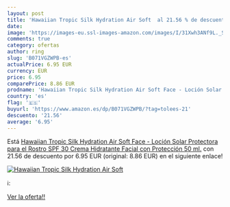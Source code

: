 ```yaml
---
layout: post
title: 'Hawaiian Tropic Silk Hydration Air Soft  al 21.56 % de descuento'
date: 
image: 'https://images-eu.ssl-images-amazon.com/images/I/31Xwh3ANf9L._SL200_.jpg'
comments: true
category: ofertas
author: ring
slug: 'B071VGZWPB-es'
actualPrice: 6.95 EUR
currency: EUR
price: 6.95
comparePrice: 8.86 EUR
prodname: 'Hawaiian Tropic Silk Hydration Air Soft Face - Loción Solar Protectora para el Rostro SPF 30  Crema Hidratante Facial con Protección  50 ml.'
country: 'es'
flag: '🇪🇸'
buyurl: 'https://www.amazon.es/dp/B071VGZWPB/?tag=tolees-21'
descuento: '21.56'
average: '6.95'
---
```


Está [Hawaiian Tropic Silk Hydration Air Soft Face - Loción Solar Protectora para el Rostro SPF 30  Crema Hidratante Facial con Protección  50 ml.](https://www.amazon.es/dp/B071VGZWPB/?tag=tolees-21) con 21.56 de descuento por 6.95 EUR (original: 8.86 EUR) en el siguiente enlace!

[![Hawaiian Tropic Silk Hydration Air Soft ](https://images-eu.ssl-images-amazon.com/images/I/31Xwh3ANf9L._SL200_.jpg)](https://www.amazon.es/dp/B071VGZWPB/?tag=tolees-21)

ℹ️:


[Ver la oferta!!](https://www.amazon.es/dp/B071VGZWPB/?tag=tolees-21)
